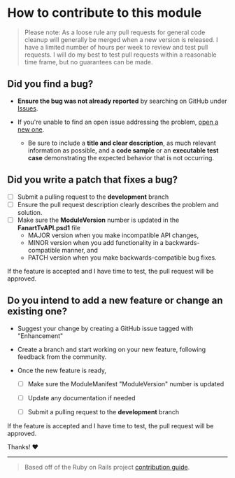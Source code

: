 # How to contribute to this module

> Please note: As a loose rule any pull requests for general code cleanup will generally be merged when a new version is released. I have a limited number of hours per week to review and test pull requests. I will do my best to test pull requests within a reasonable time frame, but no guarantees can be made.

## **Did you find a bug?**

* **Ensure the bug was not already reported** by searching on GitHub under [Issues](https://github.com/Celerium/FanartTv-PowerShellWrapper/issues).

* If you're unable to find an open issue addressing the problem, [open a new one](https://github.com/Celerium/FanartTv-PowerShellWrapper/issues/new/choose).
  * Be sure to include a **title and clear description**, as much relevant information as possible, and a **code sample** or an **executable test case** demonstrating the expected behavior that is not occurring.

## **Did you write a patch that fixes a bug?**

* [ ] Submit a pulling request to the **development** branch
* [ ] Ensure the pull request description clearly describes the problem and solution.
* [ ] Make sure the **ModuleVersion** number is updated in the **FanartTvAPI.psd1** file
  * MAJOR version when you make incompatible API changes,
  * MINOR version when you add functionality in a backwards-compatible manner, and
  * PATCH version when you make backwards-compatible bug fixes.

If the feature is accepted and I have time to test, the pull request will be approved.

## **Do you intend to add a new feature or change an existing one?**

* Suggest your change by creating a GitHub issue tagged with "Enhancement"

* Create a branch and start working on your new feature, following feedback from the community.

* Once the new feature is ready,

  - [ ] Make sure the ModuleManifest "ModuleVersion" number is updated
  - [ ] Update any documentation if needed
  - [ ] Submit a pulling request to the **development** branch


If the feature is accepted and I have time to test, the pull request will be approved.

Thanks! :heart:

---

> Based off of the Ruby on Rails project [contribution guide](https://github.com/rails/rails/blob/master/CONTRIBUTING.md).